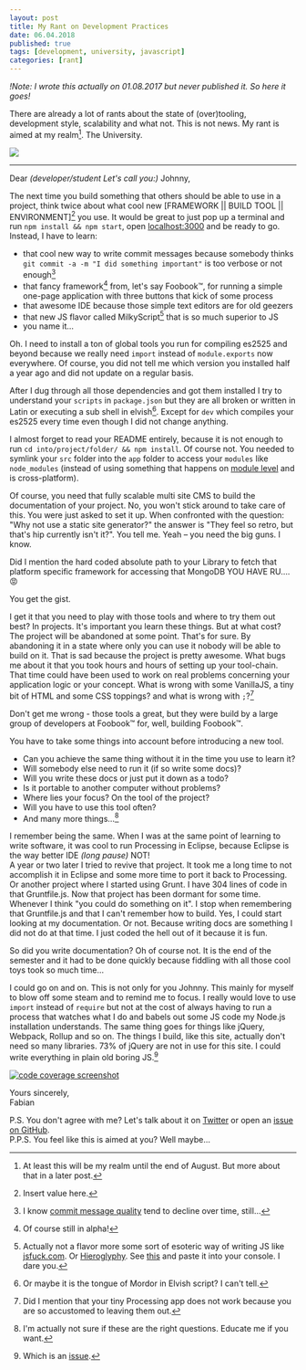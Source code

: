 ```yaml
---
layout: post
title: My Rant on Development Practices
date: 06.04.2018
published: true
tags: [development, university, javascript]
categories: [rant]
---
```


*!Note: I wrote this actually on 01.08.2017 but never published it. So here it goes!*  


There are already a lot of rants about the state of (over)tooling, development style, scalability and what not. This is not news. My rant is aimed at my realm[^8]. The University.  

[![](https://imgs.xkcd.com/comics/tools.png)](https://xkcd.com/1629/)

---



Dear *(developer/student Let's call you:)* Johnny,  

The next time you build something that others should be able to use in a project, think twice about what cool new \[FRAMEWORK \|\| BUILD TOOL \|\| ENVIRONMENT\][^0] you use. It would be great to just pop up a terminal and run `npm install && npm start`, open [localhost:3000](http://localhost:3000) and be ready to go. Instead, I have to learn:  

- that cool new way to write commit messages because somebody thinks `git commit -a -m "I did something important"` is too verbose or not enough[^6]
- that fancy framework[^1] from, let's say Foobook™, for running a simple one-page application with three buttons that kick of some process
- that awesome IDE because those simple text editors are for old geezers
- that new JS flavor called MilkyScript[^7] that is so much superior to JS 
- you name it… 

Oh. I need to install a ton of global tools you run for compiling es2525 and beyond because we really need `import` instead of `module.exports` now everywhere. Of course, you did not tell me which version you installed half a year ago and did not update on a regular basis. 

After I dug through all those dependencies and got them installed I try to understand your `scripts` in `package.json` but they are all broken or written in Latin or executing a sub shell in elvish[^2]. Except for `dev` which compiles your es2525 every time even though I did not change anything.  

I almost forget to read your README entirely, because it is not enough to run `cd into/project/folder/ && npm install`. Of course not. You needed to symlink your `src` folder into the `app` folder to access your `modules` like `node_modules` (instead of using something that happens on [module level](https://github.com/patrick-steele-idem/app-module-path-node) and is cross-platform).  

Of course, you need that fully scalable multi site CMS to build the documentation of your project. No, you won't stick around to take care of this. You were just asked to set it up. When confronted with the question: "Why not use a static site generator?" the answer is "They feel so retro, but that's hip currently isn't it?". You tell me. Yeah – you need the big guns. I know.  

Did I mention the hard coded absolute path to your Library to fetch that platform specific framework for accessing that MongoDB YOU HAVE RU.... 😡

You get the gist.  

I get it that you need to play with those tools and where to try them out best? In projects. It's important you learn these things. But at what cost? The project will be abandoned at some point. That's for sure. By abandoning it in a state where only you can use it nobody will be able to build on it. That is sad because the project is pretty awesome. What bugs me about it that you took hours and hours of setting up your tool-chain. That time could have been used to work on real problems concerning your application logic or your concept. What is wrong with some VanillaJS, a tiny bit of HTML and some CSS toppings? and what is wrong with `;`?[^3]

Don't get me wrong - those tools a great, but they were build by a large group of developers at Foobook™ for, well, building Foobook™. 

You have to take some things into account before introducing a new tool.  

- Can you achieve the same thing without it in the time you use to learn it?  
- Will somebody else need to run it (if so write some docs)?  
- Will you write these docs or just put it down as a todo?  
- Is it portable to another computer without problems?  
- Where lies your focus? On the tool of the project?  
- Will you have to use this tool often?  
- And many more things…[^5]

I remember being the same. When I was at the same point of learning to write software, it was cool to run Processing in Eclipse, because Eclipse is the way better IDE _(long pause)_ NOT!  
A year or two later I tried to revive that project. It took me a long time to not accomplish it in Eclipse and some more time to port it back to Processing. Or another project where I started using Grunt. I have 304 lines of code in that Gruntfile.js. Now that project has been dormant for some time. Whenever I think "you could do something on it". I stop when remembering that Gruntfile.js and that I can't remember how to build. Yes, I could start looking at my documentation. Or not. Because writing docs are something I did not do at that time. I just coded the hell out of it because it is fun.  

So did you write documentation? Oh of course not. It is the end of the semester and it had to be done quickly because fiddling with all those cool toys took so much time…   

I could go on and on. This is not only for you Johnny. This mainly for myself to blow off some steam and to remind me to focus. I really would love to use `import` instead of `require` but not at the cost of always having to run a process that watches what I do and babels out some JS code my Node.js installation understands. The same thing goes for things like jQuery, Webpack, Rollup and so on. The things I build, like this site, actually don't need so many libraries. 73% of jQuery are not in use for this site. I could write everything in plain old boring JS.[^4]  

[![code coverage screenshot](/assets/images/blog/covarage-rant.png)](/assets/images/blog/covarage-rant.png)  

Yours sincerely,  
Fabian  

P.S. You don't agree with me? Let's talk about it on [Twitter](https://twitter.com/fmoronzirfas) or open an [issue on GitHub](https://github.com/fabianmoronzirfas/fabianmoronzirfas.github.io/issues).  
P.P.S. You feel like this is aimed at you? Well maybe…

<!-- footnotes -->

[^0]: Insert value here.
[^1]: Of course still in alpha!
[^2]: Or maybe it is the tongue of Mordor in Elvish script? I can't tell.
[^3]: Did I mention that your tiny Processing app does not work because you are so accustomed to leaving them out.
[^4]: Which is an [issue](https://github.com/fabianmoronzirfas/fabianmoronzirfas.github.io/issues/4).
[^5]: I'm actually not sure if these are the right questions. Educate me if you want.
[^6]: I know [commit message quality](https://xkcd.com/1296/) tend to decline over time, still…
[^7]: Actually not a flavor more some sort of esoteric way of writing JS like [jsfuck.com](http://www.jsfuck.com/). Or [Hieroglyphy](http://patriciopalladino.com/files/hieroglyphy/). See [this](https://gist.githubusercontent.com/fabianmoronzirfas/cb08fb6dadd29fa8d5bdf20a8e017486/raw/7175a2ec3d9b4935a02d40f08f65d276997415e7/alert-hello-world.js) and paste it into your console. I dare you.
[^8]: At least this will be my realm until the end of August. But more about that in a later post.
